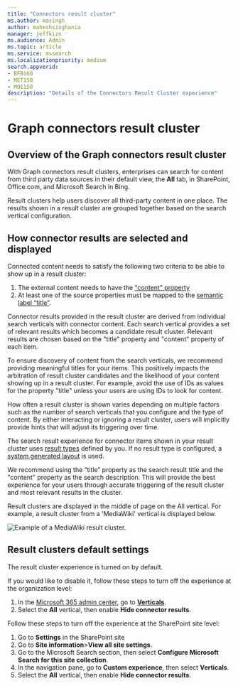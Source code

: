 ```yaml
---
title: "Connectors result cluster"
ms.author: masingh
author: maheshsinghania
manager: jeffkizn
ms.audience: Admin
ms.topic: article
ms.service: mssearch
ms.localizationpriority: medium
search.appverid:
- BFB160
- MET150
- MOE150
description: "Details of the Connectors Result Cluster experience"
---
```

# Graph connectors result cluster

## Overview of the Graph connectors result cluster  

With Graph connectors result clusters, enterprises can search for content from third party data sources in their default view, the **All** tab, in SharePoint, Office.com, and Microsoft Search in Bing.

Result clusters help users discover all third-party content in one place. The results shown in a result cluster are grouped together based on the search vertical configuration.

## How connector results are selected and displayed

Connected content needs to satisfy the following two criteria to be able to show up in a result cluster: 
1.	The external content needs to have the ["content" property](https://docs.microsoft.com/en-us/graph/api/resources/externalconnectors-externalitem?view=graph-rest-beta#properties)
2.	At least one of the source properties must be mapped to the [semantic label “title”](https://docs.microsoft.com/en-us/microsoftsearch/configure-connector?msclkid=f8cb5394b64211eca7e6497949fefcf2#step-6-assign-property-labels).

Connector results provided in the result cluster are derived from individual search verticals with connector content. Each search vertical provides a set of relevant results which becomes a candidate result cluster. Relevant results are chosen based on the "title" property and "content" property of each item. 

To ensure discovery of content from the search verticals, we recommend providing meaningful titles for your items. This positively impacts the arbitration of result cluster candidates and the likelihood of your content showing up in a result cluster. For example, avoid the use of IDs as values for the property "title" unless your users are using IDs to look for content.

How often a result cluster is shown varies depending on multiple factors such as the number of search verticals that you configure and the type of content. By either interacting or ignoring a result cluster, users will implicitly provide hints that will adjust its triggering over time.

The search result experience for connector items shown in your result cluster uses [result types](./customize-search-page.md#create-your-own-result-type) defined by you. If no result type is configured, a [system generated layout](./customize-search-page.md#default-search-result-layout) is used.

We recommend using the “title” property as the search result title and the "content" property as the search description. This will provide the best experience for your users through accurate triggering of the result cluster and most relevant results in the cluster.

Result clusters are displayed in the middle of page on the All vertical. For example, a result cluster from a 'MediaWiki' vertical is displayed below.

![Example of a MediaWiki result cluster.](media/result-cluster/result-cluster-example.png)

## Result clusters default settings
  
The result cluster experience is turned on by default.  

If you would like to disable it, follow these steps to turn off the experience at the organization level:

1. In the [Microsoft 365 admin center](https://admin.microsoft.com), go to [**Verticals**](https://admin.microsoft.com/Adminportal/Home#/MicrosoftSearch/verticals).
1. Select  the **All** vertical, then enable **Hide connector results**.

Follow these steps to turn off the experience at the SharePoint site level:

1. Go to **Settings** in the SharePoint site
2. Go to **Site information**>**View all site settings**.
3. Go to the Microsoft Search section, then select **Configure Microsoft Search for this site collection**.
4. In the navigation pane, go to **Custom experience**, then select **Verticals**.
5. Select the **All** vertical, then enable **Hide connector results**.
